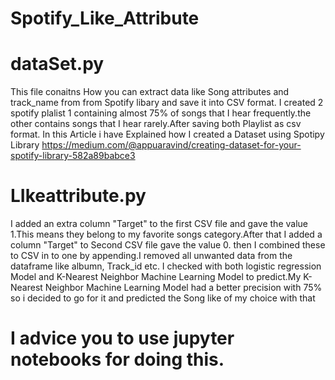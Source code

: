 # Spotify_Like_Attribute
# dataSet.py 
 This file conaitns How you can extract data like Song attributes and track_name from  from Spotify libary  and save it into CSV format.
I created 2 spotify plalist 1 containing  almost 75% of songs that I hear frequently.the other contains songs that I hear rarely.After saving  both Playlist as csv format. In this Article i have Explained how I created a Dataset using Spotipy Library https://medium.com/@appuaravind/creating-dataset-for-your-spotify-library-582a89babce3
# LIkeattribute.py
I added an extra column "Target" to the first CSV file and gave the value 1.This means they belong to my favorite songs category.After that I added a column "Target" to Second CSV file gave the value 0. then I combined these to CSV in to one by appending.I removed all unwanted data from the dataframe like albumn, Track_id etc. I checked with both logistic regression Model and  K-Nearest Neighbor Machine Learning Model to predict.My K-Nearest Neighbor Machine Learning Model
had a better precision with 75% so i decided to go for it  and  predicted the Song like of my choice with that 
# I advice you to use jupyter notebooks for doing this.  
